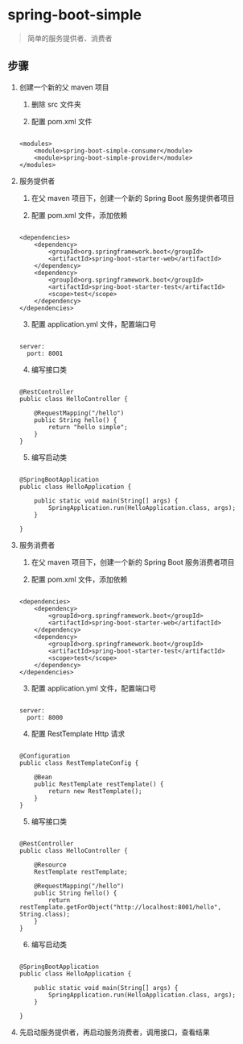 # spring-boot-simple

> 简单的服务提供者、消费者

## 步骤

1. 创建一个新的父 maven 项目
	
	1. 删除 src 文件夹
	
	2. 配置 pom.xml 文件
	
	```
	
	<modules>
        <module>spring-boot-simple-consumer</module>
        <module>spring-boot-simple-provider</module>
    </modules>
	
	```

2. 服务提供者

	1. 在父 maven 项目下，创建一个新的 Spring Boot 服务提供者项目
	
	2. 配置 pom.xml 文件，添加依赖

	```
	
	<dependencies>
	    <dependency>
	        <groupId>org.springframework.boot</groupId>
	        <artifactId>spring-boot-starter-web</artifactId>
	    </dependency>
		<dependency>
	        <groupId>org.springframework.boot</groupId>
	        <artifactId>spring-boot-starter-test</artifactId>
	        <scope>test</scope>
	    </dependency>
	</dependencies>
	
	```
	
	3. 配置 application.yml 文件，配置端口号
	
	```
	
	server:
	  port: 8001
	
	```
	
	4. 编写接口类
	
	```
	
	@RestController
	public class HelloController {
	
	    @RequestMapping("/hello")
	    public String hello() {
	        return "hello simple";
	    }
	}
	
	```
	
	5. 编写启动类
	
	```
	
	@SpringBootApplication
	public class HelloApplication {
	
	    public static void main(String[] args) {
	        SpringApplication.run(HelloApplication.class, args);
	    }
	
	}
	
	```

3. 服务消费者

	1. 在父 maven 项目下，创建一个新的 Spring Boot 服务消费者项目
	
	2. 配置 pom.xml 文件，添加依赖

	```
	
	<dependencies>
	    <dependency>
	        <groupId>org.springframework.boot</groupId>
	        <artifactId>spring-boot-starter-web</artifactId>
	    </dependency>
		<dependency>
	        <groupId>org.springframework.boot</groupId>
	        <artifactId>spring-boot-starter-test</artifactId>
	        <scope>test</scope>
	    </dependency>
	</dependencies>
	
	```
	
	3. 配置 application.yml 文件，配置端口号
	
	```
	
	server:
	  port: 8000
	
	```
	
	4. 配置 RestTemplate Http 请求
	
	```
	
	@Configuration
	public class RestTemplateConfig {
	
	    @Bean
	    public RestTemplate restTemplate() {
	        return new RestTemplate();
	    }
	}
	
	```

	5. 编写接口类
	
	```
	
	@RestController
	public class HelloController {
	
	    @Resource
	    RestTemplate restTemplate;
	
	    @RequestMapping("/hello")
	    public String hello() {
	        return restTemplate.getForObject("http://localhost:8001/hello", String.class);
	    }
	}
	
	```
	
	6. 编写启动类
	
	```
	
	@SpringBootApplication
	public class HelloApplication {
	
	    public static void main(String[] args) {
	        SpringApplication.run(HelloApplication.class, args);
	    }
	
	}
	
	```

4. 先启动服务提供者，再启动服务消费者，调用接口，查看结果